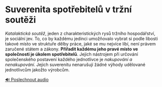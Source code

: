 # Suverenita spotřebitelů v tržní soutěži

*Katalaktická soutěž*, jeden z charakteristických rysů tržního hospodářství, je sociální jev. To, co by každému jedinci umožňovalo vybrat si podle libosti takové místo ve struktuře dělby práce, jaké se mu nejvíce líbí, není právem zaručené státem a zákony. **Přiřadit každému jeho pravé místo ve společnosti je úkolem spotřebitelů**. Jejich nástrojem při určování společenského postavení každého jednotlivce je *nakupování a nenakupování*. Jejich suverenitu nenarušují žádné výhody udělované jednotlivcům jakožto výrobcům.

[🔊 Poslechnout audio](/data/7-paragraphs/audio/chapter_56/para_006-Katalaktick-sout-jeden-z-charakteristickch-ry.mp3) 